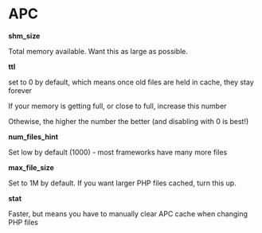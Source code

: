 APC
===

**shm_size**

Total memory available. Want this as large as possible.

**ttl**

set to 0 by default, which means once old files are held in cache, they stay forever

If your memory is getting full, or close to full, increase this number

Othewise, the higher the number the better (and disabling with 0 is best!)

**num_files_hint**

Set low by default (1000) - most frameworks have many more files

**max_file_size**

Set to 1M by default. If you want larger PHP files cached, turn this up.

**stat**

Faster, but means you have to manually clear APC cache when changing PHP files
